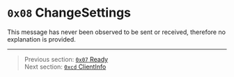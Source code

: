 # `0x08` ChangeSettings

This message has never been observed to be sent or received, therefore no explanation is provided.

---

> Previous section: [`0x07` Ready](07_ready.md)<br>
> Next section: [`0xcd` ClientInfo](205_clientinfo.md)
